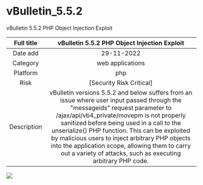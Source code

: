 # vBulletin_5.5.2

vBulletin 5.5.2 PHP Object Injection Exploit

| Full title  |                                                                                                                                                                                                   vBulletin 5.5.2 PHP Object Injection Exploit                                                                                                                                                                                                   |
| :---------: | :----------------------------------------------------------------------------------------------------------------------------------------------------------------------------------------------------------------------------------------------------------------------------------------------------------------------------------------------------------------------------------------------------------------------------------------------: |
|  Date add   |                                                                                                                                                                                                                    29-11-2022                                                                                                                                                                                                                    |
|  Category   |                                                                                                                                                                                                                 web applications                                                                                                                                                                                                                 |
|  Platform   |                                                                                                                                                                                                                       php                                                                                                                                                                                                                        |
|    Risk     |                                                                                                                                                                                                             [Security Risk Critical]                                                                                                                                                                                                             |
| Description | vBulletin versions 5.5.2 and below suffers from an issue where user input passed through the "messageids" request parameter to /ajax/api/vb4_private/movepm is not properly sanitized before being used in a call to the unserialize() PHP function. This can be exploited by malicious users to inject arbitrary PHP objects into the application scope, allowing them to carry out a variety of attacks, such as executing arbitrary PHP code. |

<img src="RemoteCode.php">
